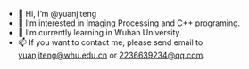 - 👋 Hi, I’m @yuanjiteng
- 👀 I’m interested in Imaging Processing and C++ programing.
- 🌱 I’m currently learning in Wuhan University.
- 📫 If you want to contact me, please send email to yuanjiteng@whu.edu.cn or 2236639234@qq.com.


